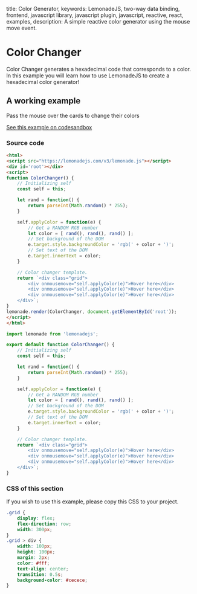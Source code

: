 title: Color Generator,
keywords: LemonadeJS, two-way data binding, frontend, javascript library, javascript plugin, javascript, reactive, react, examples,
description: A simple reactive color generator using the mouse move event.

Color Changer
=============

Color Changer generates a hexadecimal code that corresponds to a color. In this example you will learn how to use LemonadeJS to create a hexadecimal color generator!  
  

A working example
-----------------

Pass the mouse over the cards to change their colors

[See this example on codesandbox](https://codesandbox.io/s/lemonadejs-color-generator-83fv4t)

  

### Source code


```html
<html>
<script src="https://lemonadejs.com/v3/lemonade.js"></script>
<div id='root'></div>
<script>
function ColorChanger() {
    // Initializing self
    const self = this;

    let rand = function() {
        return parseInt(Math.random() * 255);
    }

    self.applyColor = function(e) {
        // Get a RANDOM RGB number
        let color = [ rand(), rand(), rand() ];
        // Set background of the DOM
        e.target.style.backgroundColor = 'rgb(' + color + ')';
        // Set text of the DOM
        e.target.innerText = color;
    }

    // Color changer template.
    return `<div class="grid">
        <div onmousemove="self.applyColor(e)">Hover here</div>
        <div onmousemove="self.applyColor(e)">Hover here</div>
        <div onmousemove="self.applyColor(e)">Hover here</div>
    </div>`;
}
lemonade.render(ColorChanger, document.getElementById('root'));
</script>
</html>
```
```javascript
import lemonade from 'lemonadejs';

export default function ColorChanger() {
    // Initializing self
    const self = this;

    let rand = function() {
        return parseInt(Math.random() * 255);
    }

    self.applyColor = function(e) {
        // Get a RANDOM RGB number
        let color = [ rand(), rand(), rand() ];
        // Set background of the DOM
        e.target.style.backgroundColor = 'rgb(' + color + ')';
        // Set text of the DOM
        e.target.innerText = color;
    }

    // Color changer template.
    return `<div class="grid">
        <div onmousemove="self.applyColor(e)">Hover here</div>
        <div onmousemove="self.applyColor(e)">Hover here</div>
        <div onmousemove="self.applyColor(e)">Hover here</div>
    </div>`;
}
```

  
  

### CSS of this section

If you wish to use this example, please copy this CSS to your project.  
  
```css
.grid {
    display: flex;
    flex-direction: row;
    width: 300px;
}
.grid > div {
    width: 100px;
    height: 100px;
    margin: 2px;
    color: #fff;
    text-align: center;
    transition: 0.5s;
    background-color: #cecece;
}
```